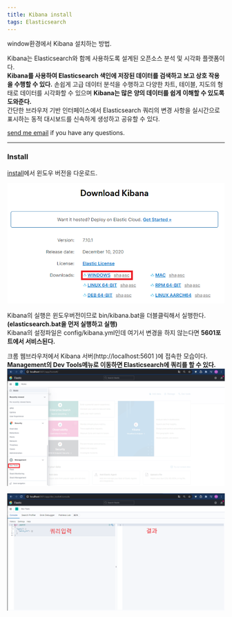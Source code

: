 ```yaml
---
title: Kibana install
tags: Elasticsearch
---
```


window환경에서 Kibana 설치하는 방법.  

Kibana는 Elasticsearch와 함께 사용하도록 설계된 오픈소스 분석 및 시각화 플랫폼이다.  
**Kibana를 사용하여 Elasticsearch 색인에 저장된 데이터를 검색하고 보고 상호 작용을 수행할 수 있다.** 손쉽게 고급 데이터 분석을 수행하고 다양한 차트, 테이블, 지도의 형태로 데이터를 시각화할 수 있으며 **Kibana는 많은 양의 데이터를 쉽게 이해할 수 있도록 도와준다.**  
간단한 브라우저 기반 인터페이스에서 Elasticsearch 쿼리의 변경 사항을 실시간으로 표시하는 동적 대시보드를 신속하게 생성하고 공유할 수 있다.  

[send me email](mailto:jewel7492@gmail.com) if you have any questions.

<!--more-->

---

### Install  

[install](https://www.elastic.co/kr/downloads/kibana)에서 윈도우 버전을 다운로드.  

![그림1](/assets/Elasticsearch/InstallKibana/1.png)  

Kibana의 실행은 윈도우버전이므로 bin/kibana.bat을 더블클릭해서 실행한다. **(elasticsearch.bat을 먼저 실행하고 실행)**   
Kibana의 설정파일은 config/kibana.yml인데 여기서 변경을 하지 않는다면 **5601포트에서 서비스된다.**  

크롬 웹브라우저에서 Kibana 서버(http://localhost:5601 )에 접속한 모습이다.  
**Management의 Dev Tools메뉴로 이동하면 Elasticsearch에 쿼리를 할 수 있다.**  
![그림2](/assets/Elasticsearch/InstallKibana/2.png)  

![그림3](/assets/Elasticsearch/InstallKibana/3.png)  